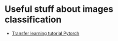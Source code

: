 # Useful stuff about images classification

- [Transfer learning tutorial Pytorch](https://pytorch.org/tutorials/beginner/transfer_learning_tutorial.html)